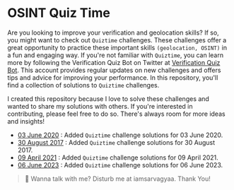 # OSINT Quiz Time

Are you looking to improve your verification and geolocation skills? If so, you might want to check out `Quiztime` challenges. These challenges offer a great opportunity to practice these important skills `(geolocation, OSINT)` in a fun and engaging way. If you're not familiar with `Quiztime`, you can learn more by following the Verification Quiz Bot on Twitter at [Verification Quiz Bot](https://twitter.com/Quiztime). This account provides regular updates on new challenges and offers tips and advice for improving your performance. In this repository, you'll find a collection of solutions to `Quiztime` challenges.

I created this repository because I love to solve these challenges and wanted to share my solutions with others. If you're interested in contributing, please feel free to do so. There's always room for more ideas and insights!

- [03 June 2020](./solutions/03-JUNE-2020.md) : Added `Quiztime` challenge solutions for 03 June 2020.
- [30 August 2017](./solutions/30-AUGUST-2017.md) : Added `Quiztime` challenge solutions for 30 August 2017.
- [09 April 2021](./solutions/09-APRIL-2021.md) : Added `Quiztime` challenge solutions for 09 April 2021.
- [06 June 2023](./solutions/06-JUNE-2023.md) : Added `Quiztime` challenge solutions for 06 June 2023.

> :mega: Wanna talk with me? Disturb me at iamsarvagyaa. Thank You!